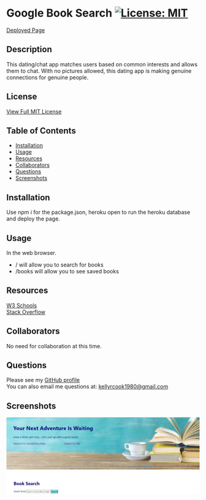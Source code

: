 # Google Book Search [![License: MIT](https://img.shields.io/badge/License-MIT-yellow.svg)](https://opensource.org/licenses/MIT)  

[Deployed Page](https://love-is-blind.herokuapp.com/)

  ## Description
  This dating/chat app matches users based on common interests and allows them to chat. With no pictures allowed, this dating app is making genuine connections for genuine people.

  ## License
   [View Full MIT License](https://opensource.org/licenses/MIT)

  ## Table of Contents

  * [Installation](#installation)
  * [Usage](#usage)
  * [Resources](#resources)
  * [Collaborators](#collaborators)
  * [Questions](#questions)
  * [Screenshots](#screenshots)
  
  ## Installation
   Use npm i for the package.json, heroku open to run the heroku database and deploy the page. 

  ## Usage

   In the web browser. 
   - / will allow you to search for books 
   - /books will allow you to see saved books
   

   ## Resources
   [W3 Schools](https://www.w3schools.com/)  
   [Stack Overflow](https://stackoverflow.com/)   
    

  ## Collaborators
   No need for collaboration at this time.

  ## Questions
   Please see my [GitHub profile](https://github.com/krcook1980)  
   You can also email me questions at: kellyrcook1980@gmail.com

   ## Screenshots

  ![Screenshot](https://github.com/krcook1980/GoogleBookSearch/blob/main/client/public/scr.JPG?raw=true)

